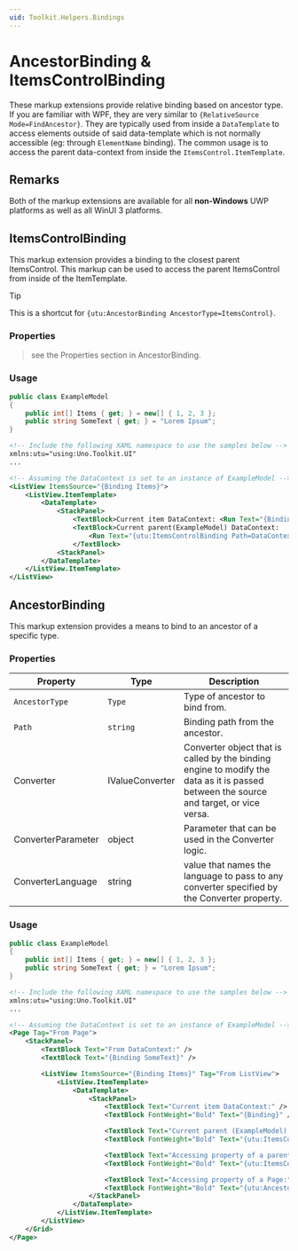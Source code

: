```yaml
---
uid: Toolkit.Helpers.Bindings
---
```


# AncestorBinding & ItemsControlBinding

These markup extensions provide relative binding based on ancestor type. If you are familiar with WPF, they are very similar to `{RelativeSource Mode=FindAncestor}`.
They are typically used from inside a `DataTemplate` to access elements outside of said data-template which is not normally accessible (eg: through `ElementName` binding). The common usage is to access the parent data-context from inside the `ItemsControl.ItemTemplate`.

## Remarks

Both of the markup extensions are available for all **non-Windows** UWP platforms as well as all WinUI 3 platforms.

## ItemsControlBinding

This markup extension provides a binding to the closest parent ItemsControl. This markup can be used to access the parent ItemsControl from inside of the ItemTemplate.

> [!TIP]
> This is a shortcut for `{utu:AncestorBinding AncestorType=ItemsControl}`.

### Properties

> see the Properties section in AncestorBinding.

### Usage

```csharp
public class ExampleModel
{
    public int[] Items { get; } = new[] { 1, 2, 3 };
    public string SomeText { get; } = "Lorem Ipsum";
}
```

```xml
<!-- Include the following XAML namespace to use the samples below -->
xmlns:utu="using:Uno.Toolkit.UI"
...

<!-- Assuming the DataContext is set to an instance of ExampleModel -->
<ListView ItemsSource="{Binding Items}">
    <ListView.ItemTemplate>
        <DataTemplate>
            <StackPanel>
                <TextBlock>Current item DataContext: <Run Text="{Binding}" /></TextBlock>
                <TextBlock>Current parent(ExampleModel) DataContext:
                    <Run Text="{utu:ItemsControlBinding Path=DataContext.SomeText}" />
                </TextBlock>
            <StackPanel>
        </DataTemplate>
    </ListView.ItemTemplate>
</ListView>
```

## AncestorBinding

This markup extension provides a means to bind to an ancestor of a specific type.

### Properties

| Property           | Type            | Description                                                                                                                            |
| ------------------ | --------------- | -------------------------------------------------------------------------------------------------------------------------------------- |
| `AncestorType`     | `Type`          | Type of ancestor to bind from.                                                                                                         |
| `Path`             | `string`        | Binding path from the ancestor.                                                                                                        |
| Converter          | IValueConverter | Converter object that is called by the binding engine to modify the data as it is passed between the source and target, or vice versa. |
| ConverterParameter | object          | Parameter that can be used in the Converter logic.                                                                                     |
| ConverterLanguage  | string          | value that names the language to pass to any converter specified by the Converter property.                                            |

### Usage

```csharp
public class ExampleModel
{
    public int[] Items { get; } = new[] { 1, 2, 3 };
    public string SomeText { get; } = "Lorem Ipsum";
}
```

```xml
<!-- Include the following XAML namespace to use the samples below -->
xmlns:utu="using:Uno.Toolkit.UI"
...

<!-- Assuming the DataContext is set to an instance of ExampleModel -->
<Page Tag="From Page">
    <StackPanel>
        <TextBlock Text="From DataContext:" />
        <TextBlock Text="{Binding SomeText}" />

        <ListView ItemsSource="{Binding Items}" Tag="From ListView">
            <ListView.ItemTemplate>
                <DataTemplate>
                    <StackPanel>
                        <TextBlock Text="Current item DataContext:" />
                        <TextBlock FontWeight="Bold" Text="{Binding}" />

                        <TextBlock Text="Current parent (ExampleModel) DataContext:" />
                        <TextBlock FontWeight="Bold" Text="{utu:ItemsControlBinding Path=DataContext.SomeText}" />

                        <TextBlock Text="Accessing property of a parent ListView:" />
                        <TextBlock FontWeight="Bold" Text="{utu:ItemsControlBinding Path=Tag}" />

                        <TextBlock Text="Accessing property of a Page:" />
                        <TextBlock FontWeight="Bold" Text="{utu:AncestorBinding AncestorType=Page, Path=Tag}" />
                    </StackPanel>
                </DataTemplate>
            </ListView.ItemTemplate>
        </ListView>
    </Grid>
</Page>
```
